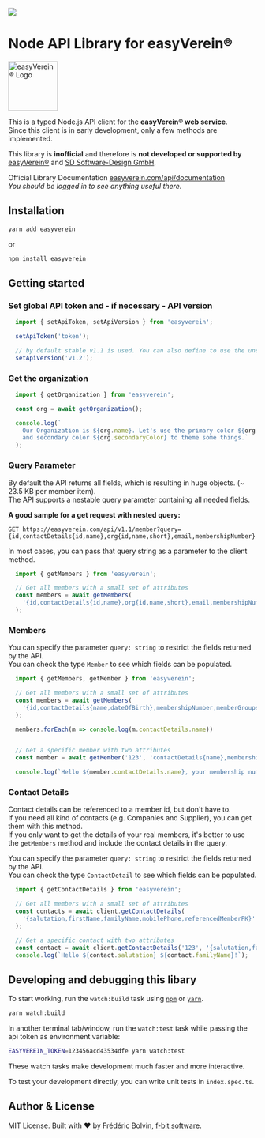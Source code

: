 [<img src="https://img.shields.io/npm/v/easyverein">](https://www.npmjs.com/package/easyverein)

# Node API Library for easyVerein®  
 <img src="https://easyverein.com/static/logo.png" alt="easyVerein® Logo" height="100">

This is a typed Node.js API client for the **easyVerein® web service**.  
Since this client is in early development, only a few methods are implemented.  

This library is **inofficial** and therefore is **not developed or supported by** [easyVerein®](https://easyverein.com/) and [SD Software-Design GmbH](https://software-design.de/).

Official Library Documentation [easyverein.com/api/documentation](https://easyverein.com/api/documentation/)  
_You should be logged in to see anything useful there._

## Installation
```bash
yarn add easyverein
```
or
```bash
npm install easyverein
```

## Getting started

### Set global API token and - if necessary - API version
```typescript
  import { setApiToken, setApiVersion } from 'easyverein';

  setApiToken('token');

  // by default stable v1.1 is used. You can also define to use the unstable v1.2, which is under development and considered UNSTABLE! Usage on own risk!
  setApiVersion('v1.2');
```
### Get the organization

```typescript
  import { getOrganization } from 'easyverein';

  const org = await getOrganization();

  console.log(`
    Our Organization is ${org.name}. Let's use the primary color ${org.primaryColor}
    and secondary color ${org.secondaryColor} to theme some things.`
  );
```

### Query Parameter
By default the API returns all fields, which is resulting in huge objects. (~ 23.5 KB per member item).  
The API supports a nestable query parameter containing all needed fields.

**A good sample for a get request with nested query:**

`GET https://easyverein.com/api/v1.1/member?query={id,contactDetails{id,name},org{id,name,short},email,membershipNumber}`

In most cases, you can pass that query string as a parameter to the client method.

```typescript
  import { getMembers } from 'easyverein';

  // Get all members with a small set of attributes
  const members = await getMembers(
    '{id,contactDetails{id,name},org{id,name,short},email,membershipNumber}'
  );
```

### Members
You can specify the parameter `query: string` to restrict the fields returned by the API.  
You can check the type `Member` to see which fields can be populated.

```typescript
  import { getMembers, getMember } from 'easyverein';

  // Get all members with a small set of attributes
  const members = await getMembers(
    '{id,contactDetails{name,dateOfBirth},membershipNumber,memberGroups,joinDate}'
  );

  members.forEach(m => console.log(m.contactDetails.name))


  // Get a specific member with two attributes
  const member = await getMember('123', 'contactDetails{name},membershipNumber');

  console.log(`Hello ${member.contactDetails.name}, your membership number is ${member.membershipNumber}.`);
```

### Contact Details
Contact details can be referenced to a member id, but don't have to.  
If you need all kind of contacts (e.g. Companies and Supplier), you can get them with this method.  
If you only want to get the details of your real members, it's better to use the `getMembers` method and include the contact details in the query.  
  
You can specify the parameter `query: string` to restrict the fields returned by the API.  
You can check the type `ContactDetail` to see which fields can be populated.

```typescript
  import { getContactDetails } from 'easyverein';

  // Get all members with a small set of attributes
  const contacts = await client.getContactDetails(
    '{salutation,firstName,familyName,mobilePhone,referencedMemberPK}'
  );

  // Get a specific contact with two attributes
  const contact = await client.getContactDetails('123', '{salutation,familyName}');
  console.log(`Hello ${contact.salutation} ${contact.familyName}!`);
```

## Developing and debugging this libary
To start working, run the `watch:build` task using [`npm`](https://docs.npmjs.com/getting-started/what-is-npm) or [`yarn`](https://yarnpkg.com/).

```sh
yarn watch:build
```

In another terminal tab/window, run the `watch:test` task while passing the api token as environment variable:

```sh
EASYVEREIN_TOKEN=123456acd43534dfe yarn watch:test
```

These watch tasks make development much faster and more interactive. 
  
To test your development directly, you can write unit tests in `index.spec.ts`.  

## Author & License
MIT License. Built with ❤️ by Frédéric Bolvin, [f-bit software](https://f-bit.software).  
